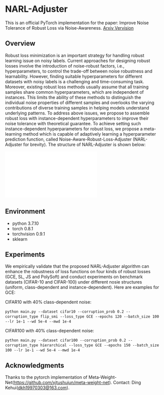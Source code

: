 # NARL-Adjuster
This is an official PyTorch implementation for the paper: Improve Noise Tolerance of Robust Loss via Noise-Awareness. [Arxiv Vervision](https://arxiv.org/pdf/2301.07306)

## Overview
Robust loss minimization is an important strategy for handling robust learning issue on noisy labels. Current approaches for designing robust losses involve the introduction of noise-robust factors, i.e., hyperparameters, to control the trade-off between noise robustness and learnability. However, finding suitable hyperparameters for different datasets with noisy labels is a challenging and time-consuming task. Moreover, existing robust loss methods usually assume that all training samples share common hyperparameters, which are independent of instances. This limits the ability of these methods to distinguish the individual noise properties of different samples and overlooks the varying contributions of diverse training samples in helping models understand underlying patterns. To address above issues, we propose to assemble robust loss with instance-dependent hyperparameters to improve their noise tolerance with theoretical guarantee. To achieve setting such instance-dependent hyperparameters for robust loss, we propose a meta-learning method which is capable of adaptively learning a hyperparameter prediction function, called Noise-Aware-Robust-Loss-Adjuster (NARL-Adjuster for brevity). The structure of NARL-Adjuster is shown below:

![image](Architecture.pdf)

## Environment
* python 3.7.10
* torch 0.8.1
* torchvision 0.9.1
* sklearn

## Experiments
We empirically validate that the proposed NARL-Adjuster algorithm can enhance the robustness of loss functions on four kinds of robust losses (GCE, SL, JS and PolySoft) and conduct experiments on benchmark datasets (CIFAR-10 and CIFAR-100) under different nosie structures (uniform, class-dependent and instance-dependent). Here are examples for GCE:

CIFAR10 with 40% class-dependent noise:
```
python main.py --dataset cifar10 --corruption_prob 0.2 --corruption_type flip_smi --loss_type GCE --epochs 120 --batch_size 100 --lr 1e-1 --wd 5e-4 --mwd 1e-4
```
CIFAR100 with 40% class-dependent noise:
```
python main.py --dataset cifar100 --corruption_prob 0.2 --corruption_type hierarchical --loss_type GCE --epochs 150 --batch_size 100 --lr 1e-1 --wd 5e-4 --mwd 1e-4
```
## Acknowledgments
Thanks to the pytorch implementation of Meta-Weight-Net(https://github.com/xjtushujun/meta-weight-net).
Contact: Ding Kehui(dkh19970303@163.com).
